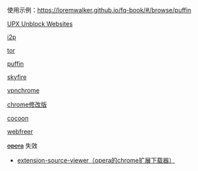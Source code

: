 
使用示例：https://loremwalker.github.io/fq-book/#/browse/puffin

[UPX Unblock Websites](https://softstribe.com/app/pc/download-install-net-upx-proxy-browser-windows-mac-os)

[i2p](https://geti2p.net/zh/download)

[tor](https://www.torproject.org)

[puffin](https://www.puffinbrowser.com/)

[skyfire](https://www.skyfireapp.com/android)

[vpnchrome](https://www.freevpn.pw/en/)

[chrome修改版](https://free-vpn.github.io/chrome/)

[cocoon](https://getcocoon.com/support/download)

[webfreer](https://www.webfreer.com/)

<s>[opera](https://www.opera.com/zh-cn)</s> 失效
  * [extension-source-viewer（opera的chrome扩展下载器）](https://addons.opera.com/zh-cn/extensions/details/extension-source-viewer/)
